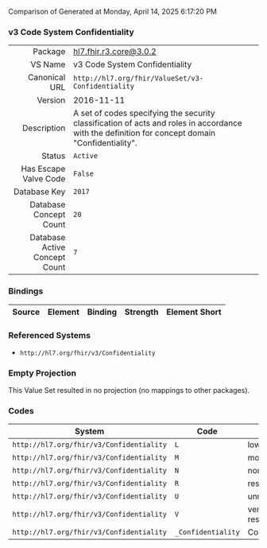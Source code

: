 Comparison of 
Generated at Monday, April 14, 2025 6:17:20 PM

### v3 Code System Confidentiality

|      |     |
| ---: | --- |
| Package | hl7.fhir.r3.core@3.0.2 |
| VS Name | v3 Code System Confidentiality |
| Canonical URL | `http://hl7.org/fhir/ValueSet/v3-Confidentiality` |
| Version | 2016-11-11 |
| Description | A set of codes specifying the security classification of acts and roles in accordance with the definition for concept domain "Confidentiality". |
| Status | `Active` |
| Has Escape Valve Code | `False` |
| Database Key | `2017` |
| Database Concept Count | `20` |
| Database Active Concept Count | `7` |
### Bindings

| Source | Element | Binding | Strength | Element Short |
| ------ | ------- | ------- | -------- | ------------- |

### Referenced Systems

* `http://hl7.org/fhir/v3/Confidentiality`
### Empty Projection

This Value Set resulted in no projection (no mappings to other packages).

### Codes

| System | Code | Display |
| ------ | ---- | ------- |
| `http://hl7.org/fhir/v3/Confidentiality` | `L` | low |
| `http://hl7.org/fhir/v3/Confidentiality` | `M` | moderate |
| `http://hl7.org/fhir/v3/Confidentiality` | `N` | normal |
| `http://hl7.org/fhir/v3/Confidentiality` | `R` | restricted |
| `http://hl7.org/fhir/v3/Confidentiality` | `U` | unrestricted |
| `http://hl7.org/fhir/v3/Confidentiality` | `V` | very restricted |
| `http://hl7.org/fhir/v3/Confidentiality` | `_Confidentiality` | Confidentiality |

